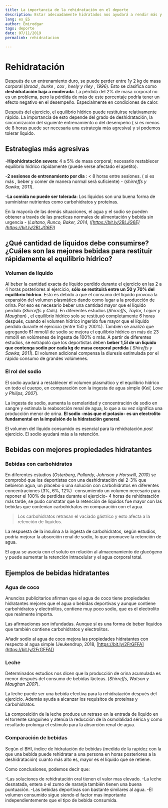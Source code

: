 ```yaml
---
title: La importancia de la rehidratación en el deporte
description: Estar adecuadamente hidratados nos ayudará a rendir más y facilitar la recuperación de nuestro cuerpo.
lang: es_ES
author: Emirodgar
tags: deporte
date: 07/11/2019
permalink: rehidratacion

---
```


# Rehidratación

Después de un entrenamiento duro, se puede perder entre 1y 2 kg de masa corporal (*broad , burke , cox , heely y riley* , *1996*).  Esto se clasifica como **deshidratación baja a moderada**. La pérdida del 2% de masa corporal no es un problema, pero la pérdida de más de este porcentaje podría tener un efecto negativo en el desempeño. Especialmente en condiciones de calor.

Después del ejercicio, el equilibrio hídrico puede restituirse relativamente rápido. La importancia de esto depende del grado de deshidratación, la sincronización del siguiente entrenamiento o del desempeño ( si es menos de 8 horas puede ser necesaria una estrategia más agresiva) y si podemos tolerar líquido.

## Estrategias más agresivas

-**Hipohidratación severa**: 4 a 5% de masa corporal; necesario restablecer equilibrio hídrico rápidamente (puede verse afectado el apetito).

-**2 sesiones de entrenamiento por dia** : < 8 horas entre sesiones. ( si es más , beber y comer de manera normal será suficiente) - (*shirreffs y Sawka, 2011*).

-**La comida no puede ser tolerada**:  Los líquidos son una buena forma de suministrar nutrientes como carbohidratos y proteínas.

 En la mayoría de las demás situaciones, el agua y el sodio se pueden obtener a través de las practicas normales de alimentación y bebida sin urgencia - (*Laitano, Runco, Baker, 2014, ([https://bit.ly/2BLJG6E](https://bit.ly/2BLJG6E)*)

## ¿Qué cantidad de líquidos debe consumirse? ¿Cuáles son las mejores bebidas para restituir rápidamente el equilibrio hídrico? 

### Volumen de líquido

Al beber la cantidad exacta de líquido perdido durante el ejercicio en las 2 a 4 horas posteriores al ejercicio, **sólo se restituirá entre un 50 y 70% del equilibrio hídrico**. Esto es debido a que el consumo del líquido provoca la expansión del volumen plasmático dando como lugar a la producción de orina. Por eso es necesario beber una cantidad mayor que el líquido perdido (*Shirreffs y Cols*). En diferentes estudios (*Shirreffs, Taylor, Leiper y Maughan*) , el equilibrio hídrico solo se restituyó completamente 6 horas después, cuando el volumen hídrico ingerido fue mayor que el líquido perdido durante el ejercicio (entre 150 y 200%). También se analizó que agregando 61 mmol/l de sodio se mejora el equilibrio hídrico en más de 23 mmol/l en volúmenes de ingesta de 100% o más. A partir de diferentes estudios, se extrapoló que los deportistas deben **beber 1,5l de un líquido que contenga sodio por cada kg de masa corporal perdida** ( *Shireffs y Sawka, 2011*). El volumen adicional compensa la diuresis estimulada por el rápido consumo de grandes volúmenes.

### El rol del sodio

El sodio ayudará a restablecer el volumen plasmático y el equilibrio hídrico en todo el cuerpo, en comparación con la ingesta de agua simple (*Keil, Love y Philips, 2007*).

La ingesta de sodio, aumenta la osmolaridad y concentración de sodio en sangre y estimula la reabsorción renal de agua, lo que a su vez significa una producción menor de orina. **El sodio **-más que el potasio-** es un electrolito fundamental en la impulsión de la hidratación general**. 

El volumen del líquido consumido es esencial para la rehidratación *post* ejercicio. El sodio ayudará más a la retención.

## Bebidas con mejores propiedades hidratantes

### Bebidas con carbohidratos

En diferentes estudios (*Osterberg, Pallardy, Johnson y Horswill, 2010*) se comprobó que los deportistas con una deshidratación del 2-3% que bebieron agua, un placebo o una solución con carbohidratos en diferentes concentraciones (3%, 6%, 12%) -consumiendo un volumen necesario para reponer el 100% de perdidas durante el ejercicio- 4 horas de rehidratación más tarde, se pudo constatar que la retención de líquidos fue mayor con las bebidas que contenían carbohidratos en comparación con el agua.

> Los carbohidratos retrasan el vaciado gástrico y esto afecta a la retención de líquidos.

La respuesta de la insulina a la ingesta de carbohidratos, según estudios, podría mejorar la absorción renal de sodio, lo que promueve la retención de agua.

El agua se asocia con el soluto en relación al almacenamiento de glucógeno y puede aumentar la retención intracelular y el agua corporal total.

## Ejemplos de bebidas hidratantes

### Agua de coco

Anuncios publicitarios afirman que el agua de coco tiene propiedades hidratantes mejores que el agua o bebidas deportivas y aunque contiene carbohidratos y electrolitos, contiene muy poco sodio, que es el electrolito que realmente importa.

Las afirmaciones son infundadas. Aunque sí es una forma de beber líquidos que también contiene carbohidratos y electrolitos.

Añadir sodio al agua de coco mejora las propiedades hidratantes con respecto al agua simple (Jeukendrup, 2018, [https://bit.ly/2FrGFFA](https://bit.ly/2FrGFFA))

### Leche

Determinados estudios nos dicen que la producción de orina acumulada es menor después del consumo de bebidas lácteas. (*Shirreffs, Watson y Maughan 2007*).

La leche puede ser una bebida efectiva para la rehidratación después del ejercicio. Además ayuda a alcanzar los requisitos de proteínas y carbohidratos.

La composición de la leche produce un retraso en la entrada de líquido en el torrente sanguíneo y atenúa la reducción de la osmolalidad sérica y como resultado prolonga el estimulo para la absorción renal de agua.


### Comparación de bebidas

Según el BHI, índice de hidratación de bebidas (medida de la rapidez con la que una bebida puede rehidratar a una persona en horas posteriores a la deshidratación) cuanto más alto es, mayor es el líquido que se retiene.

Como conclusiones, podemos decir que:

-Las soluciones de rehidratación oral tienen el valor mas elevado. 
-La leche desnatada, entera o el zumo de naranja también tienen una buena puntuación.
-Las bebidas deportivas son bastante similares al agua.
-El volumen consumido sigue siendo el factor mas importante independientemente que el tipo de bebida consumida.
<!--stackedit_data:
eyJoaXN0b3J5IjpbLTE3OTUzMTg1NzQsNTY2MjY5MTc5LC01Nz
E5MjQyODMsMTY4NzcyNzY1NV19
-->